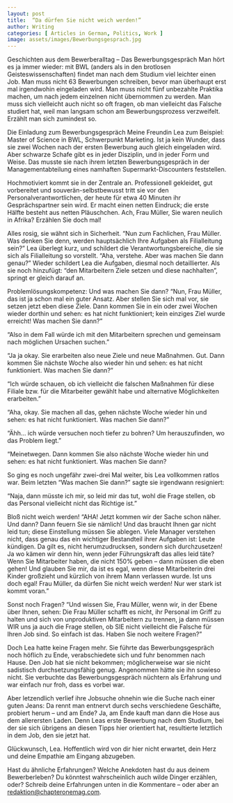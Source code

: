```yaml
---
layout: post
title:  “Da dürfen Sie nicht weich werden!”
author: Writing
categories: [ Articles in German, Politics, Work ]
image: assets/images/Bewerbungsgesprach.jpg
---
```


Geschichten aus dem Bewerberalltag – Das Bewerbungsgespräch
Man hört es ja immer wieder: mit BWL (anders als in den brotlosen Geisteswissenschaften) findet man nach dem Studium viel leichter einen Job. Man muss nicht 63 Bewerbungen schreiben, bevor man überhaupt erst mal irgendwohin eingeladen wird. Man muss nicht fünf unbezahlte Praktika machen, um nach jedem einzelnen nicht übernommen zu werden. Man muss sich vielleicht auch nicht so oft fragen, ob man vielleicht das Falsche studiert hat, weil man langsam schon am Bewerbungsprozess verzweifelt.
Erzählt man sich zumindest so.

Die Einladung zum Bewerbungsgespräch
Meine Freundin Lea zum Beispiel: Master of Science in BWL, Schwerpunkt Marketing. Ist ja kein Wunder, dass sie zwei Wochen nach der ersten Bewerbung auch gleich eingeladen wird.
Aber schwarze Schafe gibt es in jeder Disziplin, und in jeder Form und Weise. Das musste sie nach ihrem letzten Bewerbungsgespräch in der Managementabteilung eines namhaften Supermarkt-Discounters feststellen.

Hochmotiviert kommt sie in der Zentrale an. Professionell gekleidet, gut vorbereitet und souverän-selbstbewusst tritt sie vor den Personalverantwortlichen, der heute für etwa 40 Minuten ihr Gesprächspartner sein wird. Er macht einen netten Eindruck; die erste Hälfte besteht aus netten Pläuschchen. Ach, Frau Müller, Sie waren neulich in Afrika? Erzählen Sie doch mal!

Alles rosig, sie wähnt sich in Sicherheit. “Nun zum Fachlichen, Frau Müller. Was denken Sie denn, werden hauptsächlich Ihre Aufgaben als Filialleitung sein?” Lea überlegt kurz, und schildert die Verantwortungsbereiche, die sie sich als Filialleitung so vorstellt. “Aha, verstehe. Aber was machen Sie dann genau?” Wieder schildert Lea die Aufgaben, diesmal noch detaillierter. Als sie noch hinzufügt: “den Mitarbeitern Ziele setzen und diese nachhalten”, springt er gleich darauf an.

Problemlösungskompetenz: Und was machen Sie dann?
“Nun, Frau Müller, das ist ja schon mal ein guter Ansatz. Aber stellen Sie sich mal vor, sie setzen jetzt eben diese Ziele. Dann kommen Sie in ein oder zwei Wochen wieder dorthin und sehen: es hat nicht funktioniert; kein einziges Ziel wurde erreicht! Was machen Sie dann?”

“Also in dem Fall würde ich mit den Mitarbeitern sprechen und gemeinsam nach möglichen Ursachen suchen.”

“Ja ja okay. Sie erarbeiten also neue Ziele und neue Maßnahmen. Gut. Dann kommen Sie nächste Woche also wieder hin und sehen: es hat nicht funktioniert. Was machen Sie dann?”

“Ich würde schauen, ob ich vielleicht die falschen Maßnahmen für diese Filiale bzw. für die Mitarbeiter gewählt habe und alternative Möglichkeiten erarbeiten.”

“Aha, okay. Sie machen all das, gehen nächste Woche wieder hin und sehen: es hat nicht funktioniert. Was machen Sie dann?”

“Ähh… ich würde versuchen noch tiefer zu bohren? Um herauszufinden, wo das Problem liegt.”

“Meinetwegen. Dann kommen Sie also nächste Woche wieder hin und sehen: es hat nicht funktioniert. Was machen Sie dann?

So ging es noch ungefähr zwei-drei Mal weiter, bis Lea vollkommen ratlos war. Beim letzten “Was machen Sie dann?” sagte sie irgendwann resigniert:

“Naja, dann müsste ich mir, so leid mir das tut, wohl die Frage stellen, ob das Personal vielleicht nicht das Richtige ist.”

Bloß nicht weich werden!
“AHA! Jetzt kommen wir der Sache schon näher. Und dann? Dann feuern Sie sie nämlich! Und das braucht Ihnen gar nicht leid tun; diese Einstellung müssen Sie ablegen. Viele Manager verstehen nicht, dass genau das ein wichtiger Bestandteil ihrer Aufgaben ist: Leute kündigen. Da gilt es, nicht herumzudrucksen, sondern sich durchzusetzen!
Ja wo kämen wir denn hin, wenn jeder Führungskraft das alles leid täte? Wenn Sie Mitarbeiter haben, die nicht 150% geben – dann müssen die eben gehen! Und glauben Sie mir, da ist es egal, wenn diese Mitarbeiterin drei Kinder großzieht und kürzlich von ihrem Mann verlassen wurde. Ist uns doch egal! Frau Müller, da dürfen Sie nicht weich werden! Nur wer stark ist kommt voran.”

Sonst noch Fragen?
“Und wissen Sie, Frau Müller, wenn wir, in der Ebene über Ihnen, sehen: Die Frau Müller schafft es nicht, ihr Personal im Griff zu halten und sich von unproduktiven Mitarbeitern zu trennen, ja dann müssen WIR uns ja auch die Frage stellen, ob SIE nicht vielleicht die Falsche für Ihren Job sind. So einfach ist das.
Haben Sie noch weitere Fragen?”

Doch Lea hatte keine Fragen mehr. Sie führte das Bewerbungsgespräch noch höflich zu Ende, verabschiedete sich und fuhr benommen nach Hause. Den Job hat sie nicht bekommen; möglicherweise war sie nicht sadistisch durchsetzungsfähig genug. Angenommen hätte sie ihn sowieso nicht. Sie verbuchte das Bewerbungsgespräch nüchtern als Erfahrung und war einfach nur froh, dass es vorbei war.

Aber letzendlich verlief ihre Jobsuche ohnehin wie die Suche nach einer guten Jeans: Da rennt man entnervt durch sechs verschiedene Geschäfte, probiert herum – und am Ende? Ja, am Ende kauft man dann die Hose aus dem allerersten Laden. Denn Leas erste Bewerbung nach dem Studium, bei der sie sich übrigens an diesen Tipps hier orientiert hat, resultierte letztlich in dem Job, den sie jetzt hat.

Glückwunsch, Lea. Hoffentlich wird von dir hier nicht erwartet, dein Herz und deine Empathie am Eingang abzugeben.

Hast du ähnliche Erfahrungen?
Welche Anekdoten hast du aus deinem Bewerberleben? Du könntest wahrscheinlich auch wilde Dinger erzählen, oder? Schreib deine Erfahrungen unten in die Kommentare – oder aber an redaktion@chapteronemag.com.

